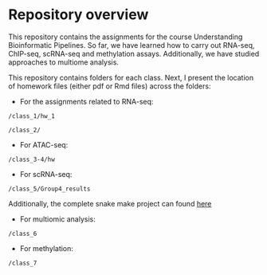 # Repository overview
This repository contains the assignments for the course Understanding Bioinformatic Pipelines.
So far, we have learned how to carry out RNA-seq, ChIP-seq, scRNA-seq and methylation assays. Additionally, we have studied approaches to multiome analysis.

This repository contains folders for each class. Next, I present the location of homework files (either pdf or Rmd files) across the folders:

- For the assignments related to RNA-seq:
  
```/class_1/hw_1```

```/class_2/```

- For ATAC-seq:

```/class_3-4/hw```

- For scRNA-seq:

```/class_5/Group4_results```

Additionally, the complete snake make project can found [here](https://github.com/dasotortiz/dea_seurat)

- For multiomic analysis:

```/class_6```

- For methylation:

```/class_7```
